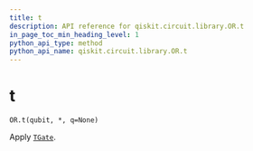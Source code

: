 ```yaml
---
title: t
description: API reference for qiskit.circuit.library.OR.t
in_page_toc_min_heading_level: 1
python_api_type: method
python_api_name: qiskit.circuit.library.OR.t
---
```


# t

<span id="qiskit.circuit.library.OR.t" />

`OR.t(qubit, *, q=None)`

Apply [`TGate`](qiskit.circuit.library.TGate "qiskit.circuit.library.TGate").

